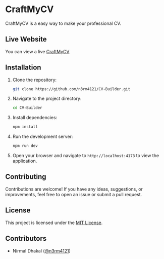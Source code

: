 # CraftMyCV

CraftMyCV is a easy way to make your professional CV.

## Live Website

You can view a live [CraftMyCV](https://craftmycv.netlify.app/)

## Installation

1. Clone the repository:

   ```bash
   git clone https://github.com/n3rm4121/CV-Builder.git
   ```

2. Navigate to the project directory:

   ```bash
   cd CV-Builder
   ```

3. Install dependencies:

   ```bash
   npm install
   ```
4. Run the development server:

   ```bash
   npm run dev
   ```

5. Open your browser and navigate to `http://localhost:4173` to view the application.


## Contributing

Contributions are welcome! If you have any ideas, suggestions, or improvements, feel free to open an issue or submit a pull request.

## License

This project is licensed under the [MIT License](LICENSE).

## Contributors
- Nirmal Dhakal ([@n3rm4121](https://github.com/n3rm4121))
